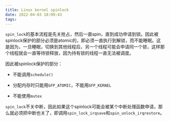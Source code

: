 ```yaml
---
title: Linux kernel spinlock
date: 2022-04-03 18:09:43
tags:
---
```


`spin_lock`的基本流程是先关抢占，然后一直spin，直到成功申请到锁。因此被spinlock保护的部分必须是atomic的，即必须一直执行到解锁，而不能睡眠。这是因为，一旦睡眠，切换到其他线程后，另一个线程可能会申请同一个锁，这样那个线程就会一直等待锁释放，因为持有锁的线程一直无法被调度。

因此被spinlock保护的部分：

- 不能调用`schedule()`

- 分配内存时只能用`GFP_ATOMIC`，不能用`GFP_KERNEL`

- 不能使用`mutex`

`spin_lock`不关中断，因此如果这个spinlock可能会被某个中断处理函数申请，那么就必须把中断也关了，即调用`spin_lock_irqsave`和`spin_unlock_irqrestore`。
